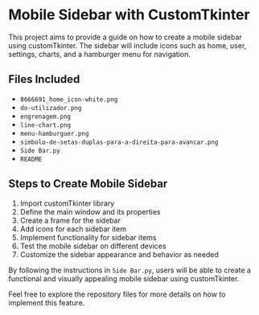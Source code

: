 # Mobile Sidebar with CustomTkinter

This project aims to provide a guide on how to create a mobile sidebar using customTkinter. The sidebar will include icons such as home, user, settings, charts, and a hamburger menu for navigation.

## Files Included
- `8666691_home_icon-white.png`
- `do-utilizador.png`
- `engrenagem.png`
- `line-chart.png`
- `menu-hamburguer.png`
- `simbolo-de-setas-duplas-para-a-direita-para-avancar.png`
- `Side Bar.py`
- `README`

## Steps to Create Mobile Sidebar
1. Import customTkinter library
2. Define the main window and its properties
3. Create a frame for the sidebar
4. Add icons for each sidebar item
5. Implement functionality for sidebar items
6. Test the mobile sidebar on different devices
7. Customize the sidebar appearance and behavior as needed

By following the instructions in `Side Bar.py`, users will be able to create a functional and visually appealing mobile sidebar using customTkinter.

Feel free to explore the repository files for more details on how to implement this feature.
